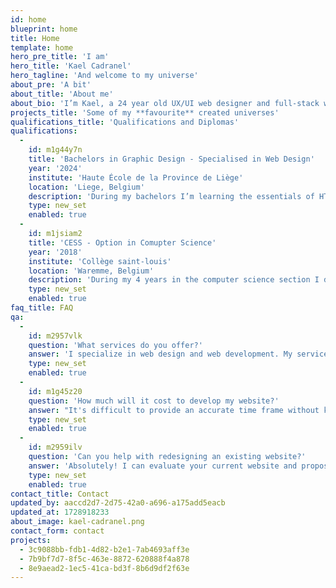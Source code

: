 ```yaml
---
id: home
blueprint: home
title: Home
template: home
hero_pre_title: 'I am'
hero_title: 'Kael Cadranel'
hero_tagline: 'And welcome to my universe'
about_pre: 'A bit'
about_title: 'About me'
about_bio: 'I’m Kael, a 24 year old UX/UI web designer and full-stack web developer. I have a huge passion and drive to learn and create accessible and well designed websites.'
projects_title: 'Some of my **favourite** created universes'
qualifications_title: 'Qualifications and Diplomas'
qualifications:
  -
    id: m1g44y7n
    title: 'Bachelors in Graphic Design - Specialised in Web Design'
    year: '2024'
    institute: 'Haute École de la Province de Liège'
    location: 'Liege, Belgium'
    description: 'During my bachelors I’m learning the essentials of HTML, CSS, and JavaScript to build the structure, style, and interactivity of web pages. I am also learning backend development, databases, and APIs for server-side programming and data management. Security measures and performance optimization techniques are emphasized. I am also learning about responsive design, UX/UI principles, and project management.'
    type: new_set
    enabled: true
  -
    id: m1jsiam2
    title: 'CESS - Option in Comupter Science'
    year: '2018'
    institute: 'Collège saint-louis'
    location: 'Waremme, Belgium'
    description: 'During my 4 years in the computer science section I development numerous skills related to the field of computer science. I learnt basics of web development (HTML, CSS, JavaScript) and even back-end development (PHP and database management). I learnt the concept of programming languages and Java. I have also developed skills in image editing, 3d and video editing software.'
    type: new_set
    enabled: true
faq_title: FAQ
qa:
  -
    id: m2957vlk
    question: 'What services do you offer?'
    answer: 'I specialize in web design and web development. My services include custom website design, front-end and back-end development, UI/UX design, responsive and mobile-first design, website maintenance, and optimization. I can also help with CMS integration (e.g., WordPress, Statamic), e-commerce solutions, and web applications.'
    type: new_set
    enabled: true
  -
    id: m1g45z20
    question: 'How much will it cost to develop my website?'
    answer: "It's difficult to provide an accurate time frame without knowing the specific requirements and complexity of your website. However, the development process typically ranges from a few weeks to a few months, depending on factors such as design, functionality, content, and revisions."
    type: new_set
    enabled: true
  -
    id: m2959ilv
    question: 'Can you help with redesigning an existing website?'
    answer: 'Absolutely! I can evaluate your current website and propose a redesign strategy that enhances its usability, aesthetics, and performance. Whether you want a complete overhaul or just a refresh, I can help make your site more modern and efficient.'
    type: new_set
    enabled: true
contact_title: Contact
updated_by: aaccd2d7-2d75-42a0-a696-a175add5eacb
updated_at: 1728918233
about_image: kael-cadranel.png
contact_form: contact
projects:
  - 3c9088bb-fdb1-4d82-b2e1-7ab4693aff3e
  - 7b9bf7d7-8f5c-463e-8872-620888f4a878
  - 8e9aead2-1ec5-41ca-bd3f-8b6d9df2f63e
---
```

